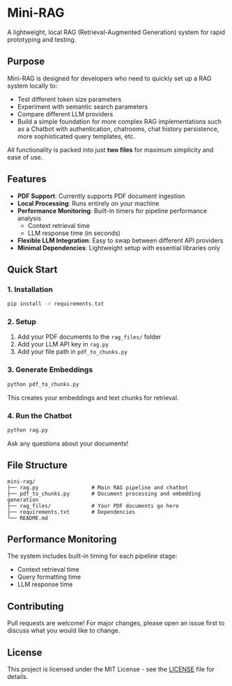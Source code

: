 # Mini-RAG

A lightweight, local RAG (Retrieval-Augmented Generation) system for rapid prototyping and testing.

## Purpose

Mini-RAG is designed for developers who need to quickly set up a RAG system locally to:

- Test different token size parameters
- Experiment with semantic search parameters  
- Compare different LLM providers
- Build a simple foundation for more complex RAG implementations such as a Chatbot with authentication, chatrooms, chat history persistence, more sophisticated query templates, etc.

All functionality is packed into just **two files** for maximum simplicity and ease of use.

## Features

- **PDF Support**: Currently supports PDF document ingestion
- **Local Processing**: Runs entirely on your machine
- **Performance Monitoring**: Built-in timers for pipeline performance analysis
  - Context retrieval time
  - LLM response time (in seconds)
- **Flexible LLM Integration**: Easy to swap between different API providers
- **Minimal Dependencies**: Lightweight setup with essential libraries only

## Quick Start

### 1. Installation

```bash
pip install -r requirements.txt
```

### 2. Setup

1. Add your PDF documents to the `rag_files/` folder
2. Add your LLM API key in `rag.py`
3. Add your file path in `pdf_to_chunks.py`

### 3. Generate Embeddings

```bash
python pdf_to_chunks.py
```

This creates your embeddings and text chunks for retrieval.

### 4. Run the Chatbot

```bash
python rag.py
```

Ask any questions about your documents!

## File Structure

```
mini-rag/
├── rag.py                 # Main RAG pipeline and chatbot
├── pdf_to_chunks.py       # Document processing and embedding generation
├── rag_files/             # Your PDF documents go here
├── requirements.txt       # Dependencies
└── README.md
```

## Performance Monitoring

The system includes built-in timing for each pipeline stage:

- Context retrieval time
- Query formatting time
- LLM response time

## Contributing

Pull requests are welcome! For major changes, please open an issue first to discuss what you would like to change.

## License

This project is licensed under the MIT License - see the [LICENSE](LICENSE) file for details.